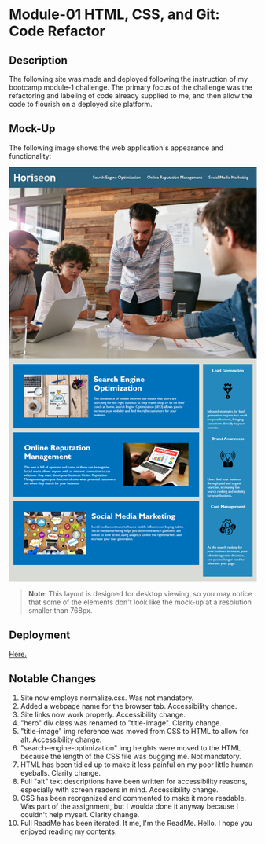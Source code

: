 # Module-01 HTML, CSS, and Git: Code Refactor

## Description

The following site was made and deployed following the instruction of my bootcamp module-1 challenge. The primary focus of the challenge was the refactoring and labeling of code already supplied to me, and then allow the code to flourish on a deployed site platform.

## Mock-Up

The following image shows the web application's appearance and functionality:

![The Horiseon webpage includes a navigation bar, a header image, and cards with text and images at the bottom of the page.](./assets/images/01-html-css-git-homework-demo.png)

> **Note**: This layout is designed for desktop viewing, so you may notice that some of the elements don't look like the mock-up at a resolution smaller than 768px.

## Deployment

[Here.](https://NoahJRalph.github.io/module-1-challenge)

## Notable Changes

1. Site now employs normalize.css. Was not mandatory.
2. Added a webpage name for the browser tab. Accessibility change.
3. Site links now work properly. Accessibility change.
4. "hero" div class was renamed to "title-image". Clarity change.
5. "title-image" img reference was moved from CSS to HTML to allow for alt. Accessibility change.
6. "search-engine-optimization" img heights were moved to the HTML because the length of the CSS file was bugging me. Not mandatory.
7. HTML has been tidied up to make it less painful on my poor little human eyeballs. Clarity change.
8. Full "alt" text descriptions have been written for accessibility reasons, especially with screen readers in mind. Accessibility change.
9. CSS has been reorganized and commented to make it more readable. Was part of the assignment, but I woulda done it anyway because I couldn't help myself. Clarity change.
10. Full ReadMe has been iterated. It me, I'm the ReadMe. Hello. I hope you enjoyed reading my contents.
